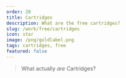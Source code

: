```yaml
---
order: 20
title: Cartridges
description: What are the free cartridges?
slug: /work/free/cartridges
icon: star
image: /png/goldlabel.png
tags: cartridges, free
featured: false
---
```

> What actually _are_ Cartridges?

